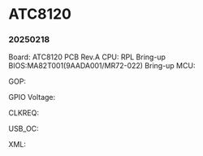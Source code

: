 # ATC8120

### 20250218
Board: ATC8120 PCB Rev.A
CPU: RPL
Bring-up BIOS:MA82T001(9AADA001/MR72-022)
Bring-up MCU:

GOP:

GPIO Voltage:

CLKREQ:

USB_OC:

XML:





